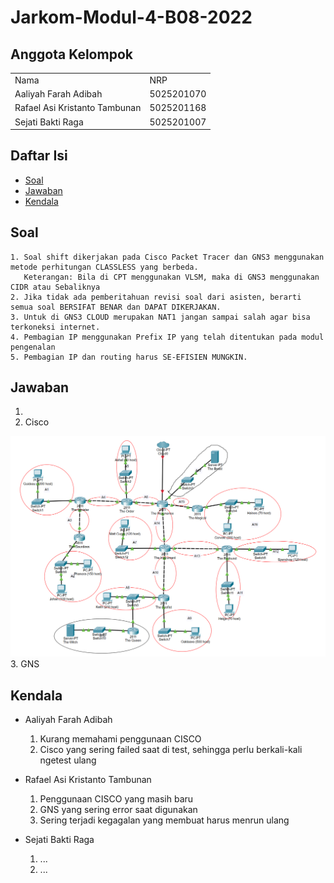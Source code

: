# Jarkom-Modul-4-B08-2022

## Anggota Kelompok
<table>
 	<tr>
 		<td> Nama </td>
 		<td> NRP</td>
 	</tr>
 	<tr>
 		<td> Aaliyah Farah Adibah </td>
 		<td> 5025201070 </td>
 	</tr>
  <tr>
 		<td> Rafael Asi Kristanto Tambunan </td>
 		<td> 5025201168 </td>
 	</tr>
  <tr>
 		<td> Sejati Bakti Raga </td>
 		<td> 5025201007 </td>
 	</tr>
 </table>
 
 ## Daftar Isi
  + [Soal](#soal)
  + [Jawaban](#jawaban)
  + [Kendala](#kendala)
  
 ## Soal
 	1. Soal shift dikerjakan pada Cisco Packet Tracer dan GNS3 menggunakan metode perhitungan CLASSLESS yang berbeda.
	   Keterangan: Bila di CPT menggunakan VLSM, maka di GNS3 menggunakan CIDR atau Sebaliknya
	2. Jika tidak ada pemberitahuan revisi soal dari asisten, berarti semua soal BERSIFAT BENAR dan DAPAT DIKERJAKAN.
	3. Untuk di GNS3 CLOUD merupakan NAT1 jangan sampai salah agar bisa terkoneksi internet.
	4. Pembagian IP menggunakan Prefix IP yang telah ditentukan pada modul pengenalan
	5. Pembagian IP dan routing harus SE-EFISIEN MUNGKIN.
	
## Jawaban
1. 
2. Cisco
<img alt="topologi cisco" src="pic/cisco.png">
3. GNS

 
 ## Kendala
+ Aaliyah Farah Adibah

	1. Kurang memahami penggunaan CISCO
	2. Cisco yang sering failed saat di test, sehingga perlu berkali-kali ngetest ulang
	
+ Rafael Asi Kristanto Tambunan

	1. Penggunaan CISCO yang masih baru
	2. GNS yang sering error saat digunakan
	3. Sering terjadi kegagalan yang membuat harus menrun ulang

+ Sejati Bakti Raga

	1. ...
	2. ...

